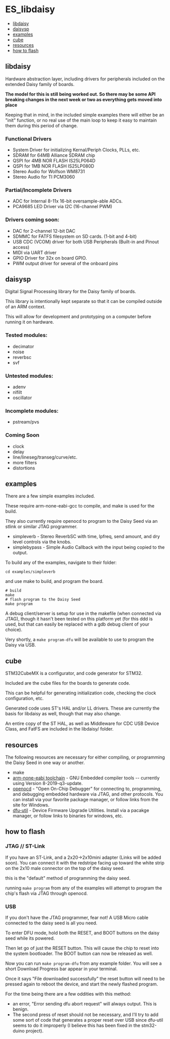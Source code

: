 # ES_libdaisy

- [libdaisy](#libdaisy)
- [daisysp](#daisysp)
- [examples](#examples)
- [cube](#cube)
- [resources](#resources)
- [how to flash](#how-to-flash)

## libdaisy

Hardware abstraction layer, including drivers for peripherals included on the extended Daisy family of boards.

**The model for this is still being worked out. So there may be some API breaking changes in the next week or two as everything gets moved into place**

Keeping that in mind, in the included simple examples there will either be an "init" function, or no real use of the main loop to keep it easy to maintain them during this period of change.

### Functional Drivers

- System Driver for initializing Kernal/Periph Clocks, PLLs, etc.
- SDRAM for 64MB Alliance SDRAM chip
- QSPI for 4MB NOR FLASH IS25LP064D
- QSPI for 1MB NOR FLASH IS25LP080D
- Stereo Audio for Wolfson WM8731
- Stereo Audio for TI PCM3060

### Partial/Incomplete Drivers

- ADC for Internal 8-11x 16-bit oversample-able ADCs.
- PCA9685 LED Driver via I2C (16-channel PWM)

### Drivers coming soon:

- DAC for 2-channel 12-bit DAC
- SDMMC for FATFS filesystem on SD cards. (1-bit and 4-bit)
- USB CDC (VCOM) driver for both USB Peripherals (Built-in and Pinout access)
- MIDI via UART driver
- GPIO Driver for 32x on board GPIO.
- PWM output driver for several of the onboard pins

## daisysp

Digital Signal Processing library for the Daisy family of boards.

This library is intentionally kept separate so that it can be compiled outside of an ARM context. 

This will allow for development and prototyping on a computer before running it on hardware.

### Tested modules:

- decimator
- noise
- reverbsc
- svf

### Untested modules:

- adenv
- nlfilt
- oscillator

### Incomplete modules:

- pstream/pvs 

### Coming Soon

- clock
- delay
- line/lineseg/transeg/curve/etc.
- more filters
- distortions

## examples

There are a few simple examples included.

These require arm-none-eabi-gcc to compile, and make is used for the build.

They also currently require openocd to program to the Daisy Seed via an stlink or similar JTAG programmer.

- simpleverb - Stereo ReverbSC with time, lpfreq, send amount, and dry level controls via the knobs.
- simplebypass - Simple Audio Callback with the input being copied to the output.

To build any of the examples, navigate to their folder:

```
cd examples/simpleverb
```

and use make to build, and program the board.

```
# build
make
# flash program to the Daisy Seed
make program
```

A debug client/server is setup for use in the makefile (when connected via JTAG), though it hasn't been tested on this platform yet (for this ddd is used, but that can easily be replaced with a gdb debug client of your choice).

Very shortly, a `make program-dfu` will be available to use to program the Daisy via USB.

## cube

STM32CubeMX is a configurator, and code generator for STM32.

Included are the cube files for the boards to generate code.

This can be helpful for generating initialization code, checking the clock configuration, etc. 

Generated code uses ST's HAL and/or LL drivers. These are currently the basis for libdaisy as well, though that may also change.

An entire copy of the ST HAL, as well as Middleware for CDC USB Device Class, and FatFS are included in the libdaisy/ folder.

## resources

The following resources are necessary for either compiling, or programming the Daisy Seed in one way or another.

- make
- [arm-none-eabi toolchain](https://developer.arm.com/tools-and-software/open-source-software/developer-tools/gnu-toolchain/gnu-rm/downloads) - GNU Embedded compiler tools -- currently using Version 8-2019-q3-update.
- [openocd](http://openocd.org/) - "Open On-Chip Debugger" for connecting to, programming, and debugging embedded hardware via JTAG, and other protocols. You can install via your favorite package manager, or follow links from the site for Windows.
- [dfu-util](http://dfu-util.sourceforge.net/index.html) - Device Firmware Upgrade Utilities. Install via a pacakge manager, or follow links to binaries for windows, etc.


## how to flash

### JTAG // ST-Link

If you have an ST-Link, and a 2x20->2x10mini adapter (Links will be added soon). You can connect it with the redstripe facing up toward the white strip on the 2x10 male connector on the top of the daisy seed.

this is the "default" method of programming the daisy seed.

running `make program` from any of the examples will attempt to program the chip's flash via JTAG through openocd.

### USB

If you don't have the JTAG programmer, fear not! A USB Micro cable connected to the daisy seed is all you need.

To enter DFU mode, hold both the RESET, and BOOT buttons on the daisy seed while its powered.

Then let go of just the RESET button. This will cause the chip to reset into the system bootloader. The BOOT button can now be released as well.

Now you can run `make program-dfu` from any example folder. You will see a short Download Progress bar appear in your terminal.

Once it says "File downloaded successfully" the reset button will need to be pressed again to reboot the device, and start the newly flashed program.

For the time being there are a few oddities with this method:
- an error, "Error sending dfu abort request" will always output. This is benign.
- The second press of reset should not be necessary, and I'll try to add some sort of code that generates a proper reset over USB since dfu-util seems to do it improperly (I believe this has been fixed in the stm32-duino project).



